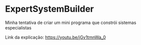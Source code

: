 # ExpertSystemBuilder
Minha tentativa de criar um mini programa que constrói sistemas especialistas

Link da explicação: https://youtu.be/jGv1tmnWa_0
